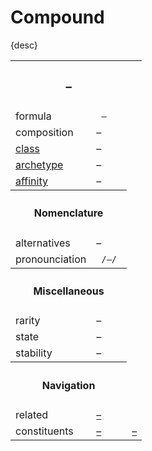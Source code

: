 # Compound

{desc}


<table>
  <tr>
    <th colspan="2"> <h3> – </h3> </th>
  </tr>
  <tr>
    <td> formula </td>
    <td> <code> – </code> </td>
  </tr>
  <tr>
    <td> composition </td>
    <td> – </td>
  </tr>
  <tr>
    <td> <a href="../readme.md#class"> class </a> </td>
    <td> – </td> 
  </tr>
  <tr>
    <td> <a href="../readme.md#archetype"> archetype </a> </td>
    <td> – </td>
  </tr>
  <tr>
    <td> <a href="../readme.md#affinity"> affinity </a> </td>
    <td> – </td> 
  </tr>
  <tr>
    <th colspan="2"> <h4> Nomenclature </h4> </th>
  </tr>
  <tr>
    <td> alternatives </td>
    <td> – </td>
  </tr>
  <tr>
    <td> pronounciation </td>
    <td> <code> /–/ </code> </td> 
  </tr>
  <tr>
    <th colspan="2"> <h4> Miscellaneous </h4> </th>
  </tr>
  <tr>
    <td> rarity </td>
    <td> – </td>
  </tr>
  <tr>
    <td> state </td>
    <td> – </td>
  </tr>
  <tr>
    <td> stability </td>
    <td> – </td>
  </tr>
  <tr>
    <th colspan="2"> <h4> Navigation </h4> </th>
  </tr>
  <tr>
    <td> related </td>
    <td> <a href="–"> – </a> </td>
  </tr>
  <tr>
    <td> constituents </td>
    <td> <a href="elements/.md"> – </a> </td>
    <td> <a href="elements/.md"> – </a> </td>
  </tr>
</table>
